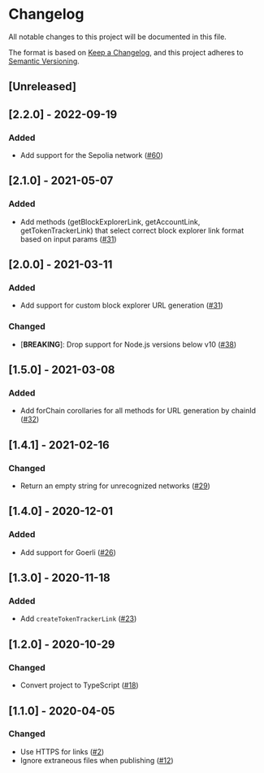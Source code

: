# Changelog

All notable changes to this project will be documented in this file.

The format is based on [Keep a Changelog](https://keepachangelog.com/en/1.0.0/),
and this project adheres to [Semantic Versioning](https://semver.org/spec/v2.0.0.html).

## [Unreleased]
## [2.2.0] - 2022-09-19
### Added
- Add support for the Sepolia network ([#60](https://github.com/MetaMask/etherscan-link/pull/60))

## [2.1.0] - 2021-05-07
### Added

- Add methods (getBlockExplorerLink, getAccountLink, getTokenTrackerLink) that select correct block explorer link format based on input params ([#31](https://github.com/MetaMask/etherscan-link/pull/44))

## [2.0.0] - 2021-03-11

### Added

- Add support for custom block explorer URL generation ([#31](https://github.com/MetaMask/etherscan-link/pull/31))

### Changed

- [**BREAKING**]: Drop support for Node.js versions below v10 ([#38](https://github.com/MetaMask/etherscan-link/pull/38))

## [1.5.0] - 2021-03-08

### Added

- Add forChain corollaries for all methods for URL generation by chainId ([#32](https://github.com/MetaMask/etherscan-link/pull/32))

## [1.4.1] - 2021-02-16

### Changed

- Return an empty string for unrecognized networks ([#29](https://github.com/MetaMask/etherscan-link/pull/29))

## [1.4.0] - 2020-12-01

### Added

- Add support for Goerli ([#26](https://github.com/MetaMask/etherscan-link/pull/26))

## [1.3.0] - 2020-11-18

### Added

- Add `createTokenTrackerLink` ([#23](https://github.com/MetaMask/etherscan-link/pull/23))

## [1.2.0] - 2020-10-29

### Changed

- Convert project to TypeScript ([#18](https://github.com/MetaMask/etherscan-link/pull/18))

## [1.1.0] - 2020-04-05

### Changed

- Use HTTPS for links ([#2](https://github.com/MetaMask/etherscan-link/pull/2))
- Ignore extraneous files when publishing ([#12](https://github.com/MetaMask/etherscan-link/pull/12))
